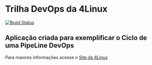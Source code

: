 # Trilha DevOps da 4Linux

<!-- Altere a Flag abaixo com sua URL do Travis -->
[![Build Status](https://travis-ci.org/lsnascimento/DevOpsLab-HelloWorld.svg?branch=master)](https://travis-ci.org/lsnascimento/DevOpsLab-HelloWorld)

## Aplicação criada para exemplificar o Ciclo de uma PipeLine DevOps


Para maiores informações acesse o [Site da 4Linux](https://www.4linux.com.br/cursos/devops)
